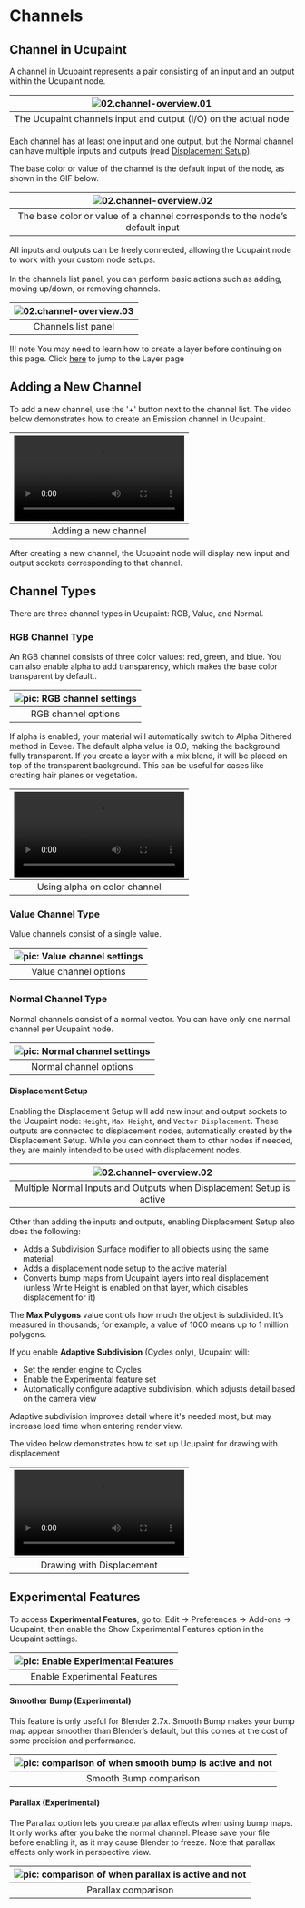 # Channels

## Channel in Ucupaint

A channel in Ucupaint represents a pair consisting of an input and an output within the Ucupaint node. 

|![02.channel-overview.01](./source/02.channel-overview.01.1.png)|
|:--:|
|The Ucupaint channels input and output (I/O) on the actual node| {align=center}

Each channel has at least one input and one output, but the Normal channel can have multiple inputs and outputs (read [Displacement Setup](#displacement-setup)).

The base color or value of the channel is the default input of the node, as shown in the GIF below.

|![02.channel-overview.02](./source/02.channel-overview.02.2.gif)|
|:--:|
|The base color or value of a channel corresponds to the node’s default input| {align=center}

All inputs and outputs can be freely connected, allowing the Ucupaint node to work with your custom node setups.
<br/>
<br/>
In the channels list panel, you can perform basic actions such as adding, moving up/down, or removing channels.

|![02.channel-overview.03](./source/02.channel-overview.03.1.png)|
|:--:|
|Channels list panel| {align=center}

!!! note
    You may need to learn how to create a layer before continuing on this page. Click [here](../01.02.layer/#creating-new-layer-quick-guide) to jump to the Layer page

## Adding a New Channel

To add a new channel, use the '+' button next to the channel list. The video below demonstrates how to create an Emission channel in Ucupaint.

<!-- TEMP OLD TEXT: You can create new channel by using the + button on the right of the chanels list, it will gives you channel type options, which are RGB, Value, and Normal.
For demonstration, let's try to create new channel that connect to emission socket on the principled bsdf.
Now the popup appears, if you already decided to connect it to principled bsdf, you don't have to manually name the channel, just choose emission on the dropdown, it will automatically set the name of your channel, and if you click ok, it will also connect the sockets. -->

|![type:video](./source/02.channel-overview.04.1.mp4)|
|:--:|
|Adding a new channel| {align=center, width=100%}

After creating a new channel, the Ucupaint node will display new input and output sockets corresponding to that channel.

## Channel Types
There are three channel types in Ucupaint: RGB, Value, and Normal.

### RGB Channel Type
An RGB channel consists of three color values: red, green, and blue. You can also enable alpha to add transparency, which makes the base color transparent by default..

<!-- TODO: Use clamp is not explained yet -->

|![pic: RGB channel settings](./source/02.channel-overview.05.1.png)|
|:--:|
|RGB channel options| {align=center}

If alpha is enabled, your material will automatically switch to Alpha Dithered method in Eevee. The default alpha value is 0.0, making the background fully transparent.
If you create a layer with a mix blend, it will be placed on top of the transparent background. This can be useful for cases like creating hair planes or vegetation.

|![type:video](./source/02.channel-overview.06.1.mp4)|
|:--:|
|Using alpha on color channel| {align=center}

### Value Channel Type
Value channels consist of a single value.

|![pic: Value channel settings](./source/02.channel-overview.07.1.png)|
|:--:|
|Value channel options| {align=center}

### Normal Channel Type
Normal channels consist of a normal vector. You can have only one normal channel per Ucupaint node.

|![pic: Normal channel settings](./source/02.channel-overview.08.1.png)|
|:--:|
|Normal channel options| {align=center}

<!-- TODO: Height tweak is not explained yet -->

#### Displacement Setup

Enabling the Displacement Setup will add new input and output sockets to the Ucupaint node: `Height`, `Max Height`, and `Vector Displacement`.
These outputs are connected to displacement nodes, automatically created by the Displacement Setup. While you can connect them to other nodes if needed, they are mainly intended to be used with displacement nodes.

|![02.channel-overview.02](./source/02.channel-overview.02.1.png)|
|:--:|
|Multiple Normal Inputs and Outputs when Displacement Setup is active| {align=center}

Other than adding the inputs and outputs, enabling Displacement Setup also does the following:

- Adds a Subdivision Surface modifier to all objects using the same material
- Adds a displacement node setup to the active material
- Converts bump maps from Ucupaint layers into real displacement (unless Write Height is enabled on that layer, which disables displacement for it)

The **Max Polygons** value controls how much the object is subdivided. It’s measured in thousands; for example, a value of 1000 means up to 1 million polygons.

If you enable **Adaptive Subdivision** (Cycles only), Ucupaint will:

- Set the render engine to Cycles
- Enable the Experimental feature set
- Automatically configure adaptive subdivision, which adjusts detail based on the camera view

Adaptive subdivision improves detail where it's needed most, but may increase load time when entering render view.
<!-- Need more explanation -->

The video below demonstrates how to set up Ucupaint for drawing with displacement

|![type:video](./source/02.channel-overview.11.1.mp4)|
|:--:|
|Drawing with Displacement| {align=center}

## Experimental Features

To access **Experimental Features**, go to: Edit → Preferences → Add-ons → Ucupaint, then enable the Show Experimental Features option in the Ucupaint settings.

|![pic: Enable Experimental Features](./source/02.channel-overview.09.1.png)|
|:--:|
|Enable Experimental Features| {align=center}

#### Smoother Bump (Experimental)
This feature is only useful for Blender 2.7x. Smooth Bump makes your bump map appear smoother than Blender’s default, but this comes at the cost of some precision and performance.

|![pic: comparison of when smooth bump is active and not](./source/02.channel.09.png)|
|:--:|
|Smooth Bump comparison| {align=center}

#### Parallax (Experimental)
The Parallax option lets you create parallax effects when using bump maps. It only works after you bake the normal channel. Please save your file before enabling it, as it may cause Blender to freeze.
Note that parallax effects only work in perspective view.

|![pic: comparison of when parallax is active and not](./source/02.channel.10.png)|
|:--:|
|Parallax comparison| {align=center}
